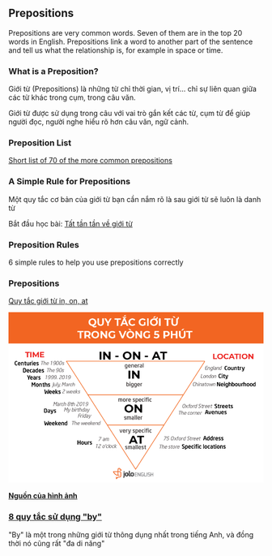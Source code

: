 ## Prepositions

Prepositions are very common words. Seven of them are in the top 20 words in English. Prepositions link a word to another part of the sentence and tell us what the relationship is, for example in space or time.

### What is a Preposition?
Giới từ (Prepositions) là những từ chỉ thời gian, vị trí… chỉ sự liên quan giữa các từ khác trong cụm, trong câu văn.

Giới từ được sử dụng trong câu với vai trò gắn kết các từ, cụm từ để giúp người đọc, người nghe hiểu rõ hơn câu văn, ngữ cảnh.

### Preposition List
[Short list of 70 of the more common prepositions](danh-sach-gioi-tu.md)

### A Simple Rule for Prepositions
Một quy tắc cơ bản của giới từ bạn cần nắm rõ là sau giới từ sẽ luôn là danh từ

Bắt đầu học bài: [Tất tần tần về giới từ](gioi-tu.md)

### Preposition Rules
6 simple rules to help you use prepositions correctly

### Prepositions 
[Quy tắc giới từ in, on, at](gioi-tu-in-on-at.md)

![alt text](quy-tac-gioi-tu.png)

**[Nguồn của hình ảnh](https://www.facebook.com/joloenglish/posts/1270057089816820/)**

### [8 quy tắc sử dụng "by"](8-cach-su-dung-by.md)

"By" là một trong những giới từ thông dụng nhất trong tiếng Anh, và đồng thời nó cũng rất "đa di năng"